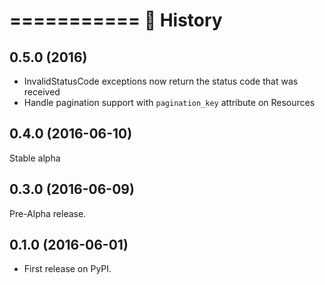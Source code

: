 ===========
📣 History
===========


0.5.0 (2016)
------------

* InvalidStatusCode exceptions now return the status code that was received
* Handle pagination support with `pagination_key` attribute on Resources

0.4.0 (2016-06-10)
------------------

Stable alpha

0.3.0 (2016-06-09)
------------------

Pre-Alpha release.

0.1.0 (2016-06-01)
------------------

* First release on PyPI.

